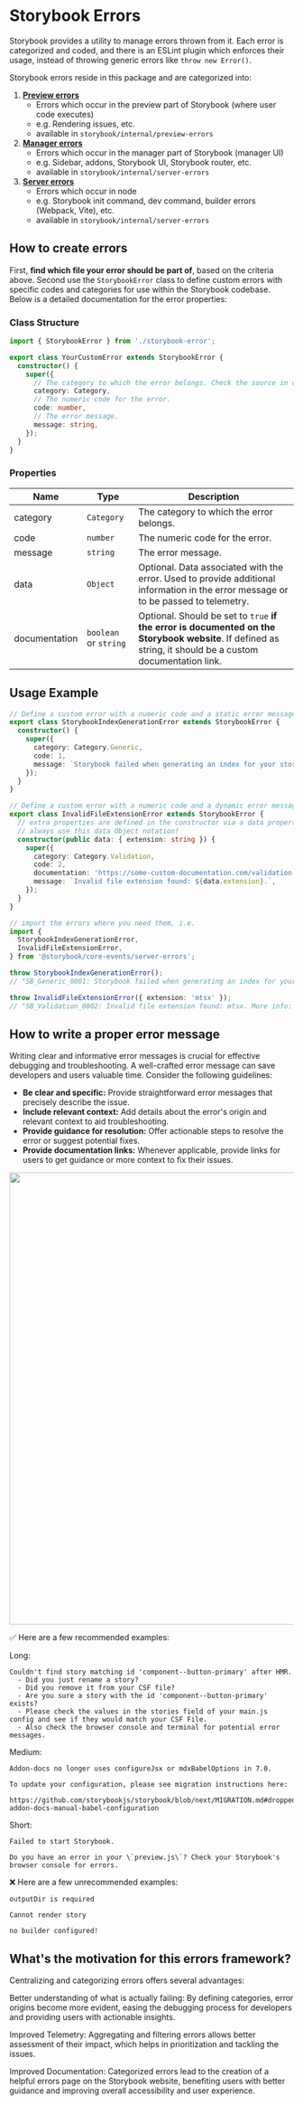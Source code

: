 # Storybook Errors

Storybook provides a utility to manage errors thrown from it. Each error is categorized and coded, and there is an ESLint plugin which enforces their usage, instead of throwing generic errors like `throw new Error()`.

Storybook errors reside in this package and are categorized into:

1. **[Preview errors](./preview-errors.ts)**
   - Errors which occur in the preview part of Storybook (where user code executes)
   - e.g. Rendering issues, etc.
   - available in `storybook/internal/preview-errors`
2. **[Manager errors](./manager-errors.ts)**
   - Errors which occur in the manager part of Storybook (manager UI)
   - e.g. Sidebar, addons, Storybook UI, Storybook router, etc.
   - available in `storybook/internal/server-errors`
3. **[Server errors](./server-errors.ts)**
   - Errors which occur in node
   - e.g. Storybook init command, dev command, builder errors (Webpack, Vite), etc.
   - available in `storybook/internal/server-errors`

## How to create errors

First, **find which file your error should be part of**, based on the criteria above.
Second use the `StorybookError` class to define custom errors with specific codes and categories for use within the Storybook codebase. Below is a detailed documentation for the error properties:

### Class Structure

```typescript
import { StorybookError } from './storybook-error';

export class YourCustomError extends StorybookError {
  constructor() {
    super({
      // The category to which the error belongs. Check the source in client-errors.ts or server-errors.ts for reference.
      category: Category,
      // The numeric code for the error.
      code: number,
      // The error message.
      message: string,
    });
  }
}
```

### Properties

| Name          | Type                  | Description                                                                                                                                                |
| ------------- | --------------------- | ---------------------------------------------------------------------------------------------------------------------------------------------------------- |
| category      | `Category`            | The category to which the error belongs.                                                                                                                   |
| code          | `number`              | The numeric code for the error.                                                                                                                            |
| message       | `string`              | The error message.                                                                                                                                         |
| data          | `Object`              | Optional. Data associated with the error. Used to provide additional information in the error message or to be passed to telemetry.                        |
| documentation | `boolean` or `string` | Optional. Should be set to `true` **if the error is documented on the Storybook website**. If defined as string, it should be a custom documentation link. |

## Usage Example

```typescript
// Define a custom error with a numeric code and a static error message template.
export class StorybookIndexGenerationError extends StorybookError {
  constructor() {
    super({
      category: Category.Generic,
      code: 1,
      message: `Storybook failed when generating an index for your stories. Check the stories field in your main.js`,
    });
  }
}

// Define a custom error with a numeric code and a dynamic error message based on properties from the constructor.
export class InvalidFileExtensionError extends StorybookError {
  // extra properties are defined in the constructor via a data property, which is available in any class method
  // always use this data Object notation!
  constructor(public data: { extension: string }) {
    super({
      category: Category.Validation,
      code: 2,
      documentation: 'https://some-custom-documentation.com/validation-errors',
      message: `Invalid file extension found: ${data.extension}.`,
    });
  }
}

// import the errors where you need them, i.e.
import {
  StorybookIndexGenerationError,
  InvalidFileExtensionError,
} from '@storybook/core-events/server-errors';

throw StorybookIndexGenerationError();
// "SB_Generic_0001: Storybook failed when generating an index for your stories. Check the stories field in your main.js.

throw InvalidFileExtensionError({ extension: 'mtsx' });
// "SB_Validation_0002: Invalid file extension found: mtsx. More info: https://some-custom-documentation.com/validation-errors"
```

## How to write a proper error message

Writing clear and informative error messages is crucial for effective debugging and troubleshooting. A well-crafted error message can save developers and users valuable time. Consider the following guidelines:

- **Be clear and specific:** Provide straightforward error messages that precisely describe the issue.
- **Include relevant context:** Add details about the error's origin and relevant context to aid troubleshooting.
- **Provide guidance for resolution:** Offer actionable steps to resolve the error or suggest potential fixes.
- **Provide documentation links:** Whenever applicable, provide links for users to get guidance or more context to fix their issues.

<img src="./assets/docs/message-reference.png" width="800px" />

✅ Here are a few recommended examples:

Long:

```
Couldn't find story matching id 'component--button-primary' after HMR.
  - Did you just rename a story?
  - Did you remove it from your CSF file?
  - Are you sure a story with the id 'component--button-primary' exists?
  - Please check the values in the stories field of your main.js config and see if they would match your CSF File.
  - Also check the browser console and terminal for potential error messages.
```

Medium:

```
Addon-docs no longer uses configureJsx or mdxBabelOptions in 7.0.

To update your configuration, please see migration instructions here:

https://github.com/storybookjs/storybook/blob/next/MIGRATION.md#dropped-addon-docs-manual-babel-configuration
```

Short:

```
Failed to start Storybook.

Do you have an error in your \`preview.js\`? Check your Storybook's browser console for errors.
```

❌ Here are a few unrecommended examples:

```
outputDir is required
```

```
Cannot render story
```

```
no builder configured!
```

## What's the motivation for this errors framework?

Centralizing and categorizing errors offers several advantages:

Better understanding of what is actually failing: By defining categories, error origins become more evident, easing the debugging process for developers and providing users with actionable insights.

Improved Telemetry: Aggregating and filtering errors allows better assessment of their impact, which helps in prioritization and tackling the issues.

Improved Documentation: Categorized errors lead to the creation of a helpful errors page on the Storybook website, benefiting users with better guidance and improving overall accessibility and user experience.
